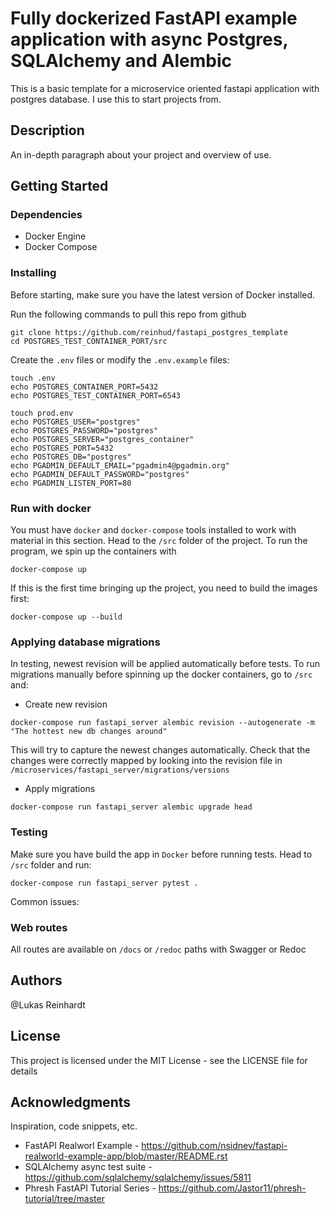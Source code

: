 # Fully dockerized FastAPI example application with async Postgres, SQLAlchemy and Alembic

This is a basic template for a microservice oriented fastapi application with postgres database.
I use this to start projects from.

## Description

An in-depth paragraph about your project and overview of use.

## Getting Started

### Dependencies

* Docker Engine
* Docker Compose

### Installing

Before starting, make sure you have the latest version of Docker installed.

Run the following commands to pull this repo from github
```
git clone https://github.com/reinhud/fastapi_postgres_template
cd POSTGRES_TEST_CONTAINER_PORT/src
```
Create the ```.env``` files or modify the ```.env.example``` files:
```
touch .env
echo POSTGRES_CONTAINER_PORT=5432
echo POSTGRES_TEST_CONTAINER_PORT=6543
```
```
touch prod.env
echo POSTGRES_USER="postgres"
echo POSTGRES_PASSWORD="postgres"
echo POSTGRES_SERVER="postgres_container" 
echo POSTGRES_PORT=5432
echo POSTGRES_DB="postgres"
echo PGADMIN_DEFAULT_EMAIL="pgadmin4@pgadmin.org"
echo PGADMIN_DEFAULT_PASSWORD="postgres"
echo PGADMIN_LISTEN_PORT=80
```

### Run with docker

You must have ```docker``` and ```docker-compose``` tools installed to work with material in this section.
Head to the ```/src``` folder of the project.
To run the program, we spin up the containers with
```
docker-compose up
```
If this is the first time bringing up the project, you need to build the images first:
```
docker-compose up --build
```

### Applying database migrations
In testing, newest revision will be applied automatically before tests.
To run migrations manually before spinning up the docker containers, go to ```/src``` and:
* Create new revision
```
docker-compose run fastapi_server alembic revision --autogenerate -m "The hottest new db changes around"
```
This will try to capture the newest changes automatically.
Check that the changes were correctly mapped by looking into 
the revision file in ```/microservices/fastapi_server/migrations/versions```
* Apply migrations
```
docker-compose run fastapi_server alembic upgrade head
```

### Testing
Make sure you have build the app in ```Docker``` before running tests.
Head to ```/src``` folder and run:
```
docker-compose run fastapi_server pytest .
```


Common issues:

### Web routes
All routes are available on ```/docs``` or ```/redoc``` paths with Swagger or Redoc


## Authors

@Lukas Reinhardt
## License

This project is licensed under the MIT License - see the LICENSE file for details

## Acknowledgments
Inspiration, code snippets, etc.
* FastAPI Realworl Example - https://github.com/nsidnev/fastapi-realworld-example-app/blob/master/README.rst
* SQLAlchemy async test suite - https://github.com/sqlalchemy/sqlalchemy/issues/5811
* Phresh FastAPI Tutorial Series - https://github.com/Jastor11/phresh-tutorial/tree/master
